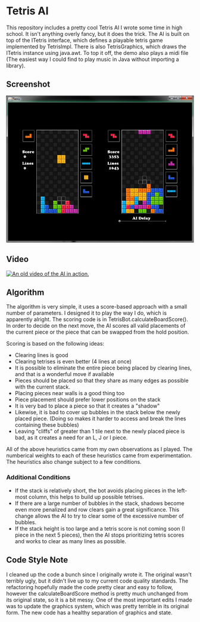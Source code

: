 # Tetris AI #

This repository includes a pretty cool Tetris AI I wrote some time in high school. It isn't anything overly fancy, but it does the trick. The AI is built on top of the ITetris interface, which defines a playable tetris game implemented by TetrisImpl. There is also TetrisGraphics, which draws the ITetris instance using java.awt. To top it off, the demo also plays a midi file (The easiest way I could find to play music in Java without importing a library). 

## Screenshot ##
![Screenshot of tetris AI GUI.](./demo.png)

## Video ##
[![An old video of the AI in action.](https://img.youtube.com/vi/YaIHvPvkL3o/0.jpg)](https://www.youtube.com/watch?v=YaIHvPvkL3o)

## Algorithm ##

The algorithm is very simple, it uses a score-based approach with a small number of parameters. I designed it to play the way I do, which is apparently alright. The scoring code is in TetrisBot.calculateBoardScore(). In order to decide on the next move, the AI scores all valid placements of the current piece or the piece that can be swapped from the hold position.

Scoring is based on the following ideas:
* Clearing lines is good
* Clearing tetrises is even better (4 lines at once)
* It is possible to eliminate the entire piece being placed by clearing lines, and that is a wonderful move if available
* Pieces should be placed so that they share as many edges as possible with the current stack.
* Placing pieces near walls is a good thing too
* Piece placement should prefer lower positions on the stack
* It is very bad to place a piece so that it creates a "shadow"
* Likewise, it is bad to cover up bubbles in the stack below the newly placed piece. (Doing so makes it harder to access and break the lines containing these bubbles)
* Leaving "cliffs" of greater than 1 tile next to the newly placed piece is bad, as it creates a need for an L, J or I piece.

All of the above heuristics came from my own observations as I played. The numberical weights to each of these heuristics came from experimentation. The heuristics also change subject to a few conditions.

### Additional Conditions ###

* If the stack is relatively short, the bot avoids placing pieces in the left-most column, this helps to build up possible tetrises.
* If there are a large number of bubbles in the stack, shadows become even more penalized and row clears gain a great significance. This change allows the AI to try to clear some of the excessive number of bubbles.
* If the stack height is too large and a tetris score is not coming soon (I piece in the next 5 pieces), then the AI stops prioritizing tetris scores and works to clear as many lines as possible.


## Code Style Note ##

I cleaned up the code a bunch since I originally wrote it. The original wasn't terribly ugly, but it didn't live up to my current code quality standards. The refactoring hopefully made the code pretty clear and easy to follow, however the calculateBoardScore method is pretty much unchanged from its original state, so it is a bit messy. One of the most important edits I made was to update the graphics system, which was pretty terrible in its original form. The new code has a healthy separation of graphics and state.

